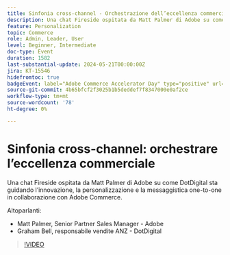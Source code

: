 ```yaml
---
title: Sinfonia cross-channel - Orchestrazione dell’eccellenza commerciale
description: Una chat Fireside ospitata da Matt Palmer di Adobe su come DotDigital sta guidando l’innovazione, la personalizzazione e la messaggistica one-to-one in collaborazione con Adobe Commerce.
feature: Personalization
topic: Commerce
role: Admin, Leader, User
level: Beginner, Intermediate
doc-type: Event
duration: 1582
last-substantial-update: 2024-05-21T00:00:00Z
jira: KT-15546
hidefromtoc: true
badgeEvent: label="Adobe Commerce Accelerator Day" type="positive" url="https://experienceleague.adobe.com/en/docs/events/apac-commerce-recordings/2024/accelerator-day/overview.html"
source-git-commit: 4b65bfcf2f3025b1b5deddef7f8347000e0af2ce
workflow-type: tm+mt
source-wordcount: '78'
ht-degree: 0%

---
```



# Sinfonia cross-channel: orchestrare l’eccellenza commerciale

Una chat Fireside ospitata da Matt Palmer di Adobe su come DotDigital sta guidando l’innovazione, la personalizzazione e la messaggistica one-to-one in collaborazione con Adobe Commerce.

Altoparlanti:

+ Matt Palmer, Senior Partner Sales Manager - Adobe
+ Graham Bell, responsabile vendite ANZ - DotDigital

>[!VIDEO](https://video.tv.adobe.com/v/3429273/?learn=on)
